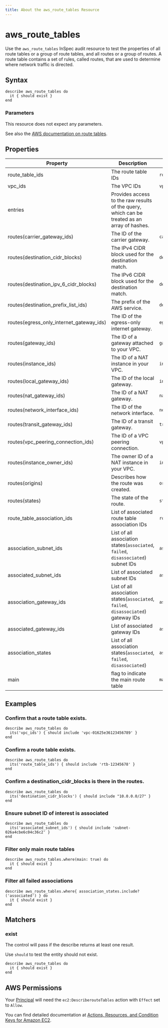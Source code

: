 ```yaml
---
title: About the aws_route_tables Resource
---
```


# aws\_route\_tables

Use the `aws_route_tables` InSpec audit resource to test the properties of all route tables or a group of route tables, and all routes or a group of routes. A route table contains a set of rules, called routes, that are used to determine where network traffic is directed.

## Syntax

    describe aws_route_tables do
      it { should exist }
    end

### Parameters

This resource does not expect any parameters.

See also the [AWS documentation on route tables](https://docs.aws.amazon.com/AWSCloudFormation/latest/UserGuide/aws-resource-ec2-route-table.html).

## Properties

|Property          | Description    |   Field           |
| ---              | ---            |   ---             |
|route\_table\_ids | The route table IDs | `route_table_id`
|vpc\_ids          | The VPC IDs | `vpc_id`
|entries           | Provides access to the raw results of the query, which can be treated as an array of hashes. | 
| routes(carrier\_gateway\_ids) | The ID of the carrier gateway. | `carrier_gateway_id`
| routes(destination\_cidr\_blocks) | The IPv4 CIDR block used for the destination match. | `destination_cidr_block`
| routes(destination\_ipv\_6\_cidr\_blocks) | The IPv6 CIDR block used for the destination match. | `destination_ipv_6_cidr_block`
| routes(destination\_prefix\_list\_ids) | The prefix of the AWS service. | `destination_prefix_list_id`
| routes(egress\_only\_internet\_gateway\_ids) | The ID of the egress-only internet gateway. | `egress_only_internet_gateway_id`
| routes(gateway\_ids) | The ID of a gateway attached to your VPC. | `gateway_id`
| routes(instance\_ids) | The ID of a NAT instance in your VPC. | `instance_id`
| routes(local\_gateway\_ids) | The ID of the local gateway. | `instance_owner_id`
| routes(nat\_gateway\_ids) | The ID of a NAT gateway. | `nat_gateway_id`
| routes(network\_interface\_ids) | The ID of the network interface. | `network_interface_id`
| routes(transit\_gateway\_ids) | The ID of a transit gateway. | `transit_gateway_id` |
| routes(vpc\_peering\_connection\_ids) | The ID of a VPC peering connection. | `vpc_peering_connection_id`
| routes(instance\_owner\_ids) | The owner ID of a NAT instance in your VPC. | `instance_owner_id`
| routes(origins) | Describes how the route was created. | `origin`
| routes(states) | The state of the route. | `state`
| route_table_association_ids | List of associated route table association IDs | `route_table_association_ids`
| association_subnet_ids | List of all association states(`associated`, `failed`, `disassociated`) subnet IDs | `association_subnet_ids`
| associated_subnet_ids | List of associated subnet IDs | `associated_subnet_ids`
| association_gateway_ids | List of all association states(`associated`, `failed`, `disassociated`) gateway IDs | `association_gateway_ids`
| associated_gateway_ids | List of associated gateway IDs | `associated_gateway_ids`
| association_states | List of all association states(`associated`, `failed`, `disassociated`) | `association_states`
| main | flag to indicate the main route table  | `main` 

## Examples

### Confirm that a route table exists.

    describe aws_route_tables do
      its('vpc_ids') { should include 'vpc-01625e36123456789' }
    end

### Confirm a route table exists.

    describe aws_route_tables do
      its('route_table_ids') { should include 'rtb-12345678' }
    end

### Confirm a destination_cidr_blocks is there in the routes.

    describe aws_route_tables do
      its('destination_cidr_blocks') { should include "10.0.0.0/27" }
    end

### Ensure subnet ID of interest is associated 

    describe aws_route_tables do
      its('associated_subnet_ids') { should include 'subnet-026a4cbe6c04c36c2' }
    end

### Filter only main route tables

    describe aws_route_tables.where(main: true) do
      it { should exist }
    end

### Filter all failed associations

    describe aws_route_tables.where{ association_states.include?('associated') } do
      it { should exist }
    end

## Matchers

### exist

The control will pass if the describe returns at least one result.

Use `should` to test the entity should not exist.

    describe aws_route_tables do
      it { should exist }
    end

## AWS Permissions

Your [Principal](https://docs.aws.amazon.com/IAM/latest/UserGuide/intro-structure.html#intro-structure-principal) will need the `ec2:DescriberouteTables` action with `Effect` set to `Allow`.

You can find detailed documentation at [Actions, Resources, and Condition Keys for Amazon EC2](https://docs.aws.amazon.com/IAM/latest/UserGuide/list_amazonec2.html).
